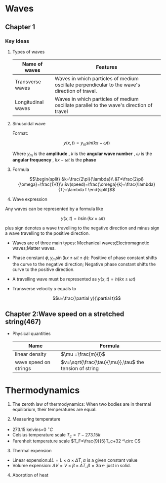 <head>
  <script src="https://cdn.mathjax.org/mathjax/latest/MathJax.js?config=TeX-AMS-MML_HTMLorMML" type="text/javascript"></script>
  <script type="text/x-mathjax-config">
    MathJax.Hub.Config({
      tex2jax: {
      skipTags: ['script', 'noscript', 'style', 'textarea', 'pre'],
      inlineMath: [['$','$']]
      }
    });
  </script>
</head>





# Waves

## Chapter 1

### Key Ideas

 1. Types of waves

    Name of waves|Features
    ---|---
    Transverse waves|Waves in which particles of medium oscillate perpendicular to the wave's direction of travel.
    Longitudinal waves| Waves in which particles of medium oscillate parallel to the wave's direction of travel

 2. Sinusoidal wave
   
    Format:

    $$ y(x,t)=y_m sin(kx-\omega t ) $$

    Where $y_m$ is the **amplitude** , $k$ is the **angular wave number** , $\omega$ is the **angular frequency** , $kx-\omega t$ is the **phase**

 3. Formula

    $$\begin{split}
        &k=\frac{2\pi}{\lambda}\\
        &T=\frac{2\pi}{\omega}=\frac{1}{f}\\
        &v(speed)=\frac{\omega}{k}=\frac{\lambda}{T}=\lambda f
    \end{split}$$

 4. Wave expression
   
   Any waves can be represented by a formula like 

   $$y(x,t)=h\sin(kx\pm \omega t)$$

   plus sign denotes a wave travelling to the negative direction and minus sign a wave travelling to the positive direction.

- Waves are of three main types: Mechanical waves;Electromagnetic waves;Matter waves.
- Phase constant $\phi,y_m\sin(kx \pm \omega t \pm \phi)$: Positive of phase constant shifts the curve to the negative direction; Negative phase constant shifts the curve to the positive direction.
- A travelling wave must be represented as $y(x,t)=h(kx\pm \omega t)$
- Transverse velocity $u$ equals to
  
  $$u=\frac{\partial y}{\partial t}$$

## Chapter 2:Wave speed on a stretched string(467)

- Physical quantities
  
  Name|Formula
  ---|---
  linear density|$\mu =\frac{m}{l}$
  wave speed on strings|$v=\sqrt{\frac{\tau}{\mu}},\tau$ the tension of string


# Thermodynamics

 1.  The zeroth law of thermodynamics: When two bodies are in thermal equilibrium, their temperatures are equal.

 2. Measuring temperature
   - 273.15 kelvins=0 $^\circ  C$
   - Celsius temperature scale $T_c=T-273.15k$
   - Farenheit temperature scale $T_F=\frac{9}{5}T_c+32 ^\circ C$

 3. Thermal expension
   - Linear expension:$\Delta L=L \times \alpha \times \Delta T, \alpha$ is a given constant value
   - Volume expension: $\Delta V=V \times \beta \times \Delta T, \beta =3\alpha \leftarrow$ just in solid.

 4. Aborption of heat



